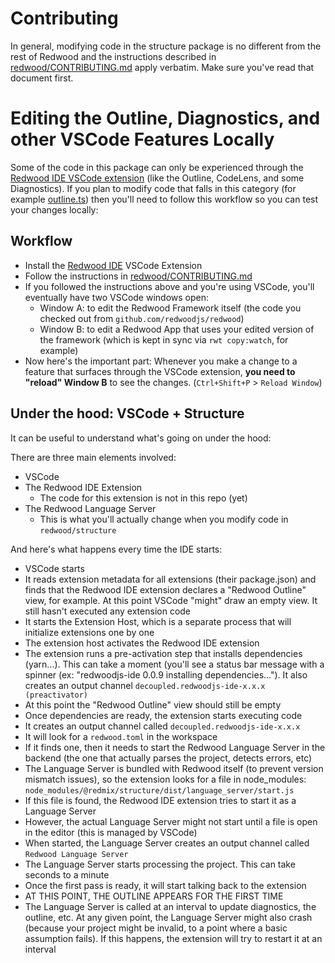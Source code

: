 # Contributing

In general, modifying code in the structure package is no different from the rest of Redwood and the instructions described in [redwood/CONTRIBUTING.md](../../CONTRIBUTING.md) apply verbatim. Make sure you've read that document first.

# Editing the Outline, Diagnostics, and other VSCode Features Locally

Some of the code in this package can only be experienced through the [Redwood IDE VSCode extension](https://marketplace.visualstudio.com/items?itemName=decoupled.redwoodjs-ide) (like the Outline, CodeLens, and some Diagnostics).
If you plan to modify code that falls in this category (for example [outline.ts](https://github.com/redmix-run/redmix/blob/main/packages/structure/src/language_server/outline.ts)) then you'll need to follow this workflow so you can test your changes locally:

## Workflow

- Install the [Redwood IDE](https://marketplace.visualstudio.com/items?itemName=decoupled.redwoodjs-ide) VSCode Extension
- Follow the instructions in [redwood/CONTRIBUTING.md](../../CONTRIBUTING.md)
- If you followed the instructions above and you're using VSCode, you'll eventually have two VSCode windows open:
  - Window A: to edit the Redwood Framework itself (the code you checked out from `github.com/redwoodjs/redwood`)
  - Window B: to edit a Redwood App that uses your edited version of the framework (which is kept in sync via `rwt copy:watch`, for example)
- Now here's the important part: Whenever you make a change to a feature that surfaces through the VSCode extension, **you need to "reload" Window B** to see the changes. (`Ctrl+Shift+P` > `Reload Window`)

## Under the hood: VSCode + Structure

It can be useful to understand what's going on under the hood:

There are three main elements involved:

- VSCode
- The Redwood IDE Extension
  - The code for this extension is not in this repo (yet)
- The Redwood Language Server
  - This is what you'll actually change when you modify code in `redwood/structure`

And here's what happens every time the IDE starts:

- VSCode starts
- It reads extension metadata for all extensions (their package.json) and finds that the Redwood IDE extension declares a "Redwood Outline" view, for example. At this point VSCode "might" draw an empty view. It still hasn't executed any extension code
- It starts the Extension Host, which is a separate process that will initialize extensions one by one
- The extension host activates the Redwood IDE extension
- The extension runs a pre-activation step that installs dependencies (yarn...). This can take a moment (you'll see a status bar message with a spinner (ex: "redwoodjs-ide 0.0.9 installing dependencies..."). It also creates an output channel `decoupled.redwoodjs-ide-x.x.x (preactivator)`
- At this point the "Redwood Outline" view should still be empty
- Once dependencies are ready, the extension starts executing code
- It creates an output channel called `decoupled.redwoodjs-ide-x.x.x`
- It will look for a `redwood.toml` in the workspace
- If it finds one, then it needs to start the Redwood Language Server in the backend (the one that actually parses the project, detects errors, etc)
- The Language Server is bundled with Redwood itself (to prevent version mismatch issues), so the extension looks for a file in node_modules: `node_modules/@redmix/structure/dist/language_server/start.js`
- If this file is found, the Redwood IDE extension tries to start it as a Language Server
- However, the actual Language Server might not start until a file is open in the editor (this is managed by VSCode)
- When started, the Language Server creates an output channel called `Redwood Language Server`
- The Language Server starts processing the project. This can take seconds to a minute
- Once the first pass is ready, it will start talking back to the extension
- AT THIS POINT, THE OUTLINE APPEARS FOR THE FIRST TIME
- The Language Server is called at an interval to update diagnostics, the outline, etc. At any given point, the Language Server might also crash (because your project might be invalid, to a point where a basic assumption fails). If this happens, the extension will try to restart it at an interval
